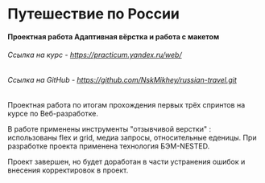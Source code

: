 # Путешествие по России
#### Проектная работа Адаптивная вёрстка и работа с макетом
###### Ссылка на курс - https://practicum.yandex.ru/web/
###### Cсылка на GitHub - https://github.com/NskMikhey/russian-travel.git

  Проектная работа по итогам прохождения первых трёх спринтов на курсе по Веб-разработке.

  В работе применены инструменты "отзывчивой верстки" : использованы flex и grid, медиа запросы, относительные еденицы. При разработке проекта применена технология БЭМ-NESTED.

  Проект завершен, но будет доработан в части устранения ошибок и внесения корректировок в проект.

